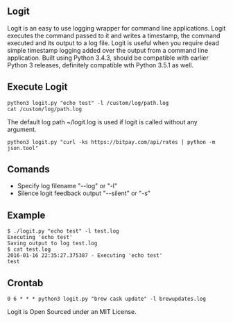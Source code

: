 Logit
-------

Logit is an easy to use logging wrapper for command line applications.  Logit executes the command passed to it and writes a timestamp, the command executed and its output to a log file.  Logit is useful when you require dead simple timestamp logging added over the output from a command line application. Built using Python 3.4.3, should be compatible with earlier Python 3 releases, definitely compatible wth Python 3.5.1 as well.

## Execute Logit

````shell
python3 logit.py "echo test" -l /custom/log/path.log
cat /custom/log/path.log
````

The default log path ~/logit.log is used if logit is called without any argument.

````shell
python3 logit.py "curl -ks https://bitpay.com/api/rates | python -m json.tool"
````

## Comands
+ Specify log filename "--log" or "-l"
+ Silence logit feedback output "--silent" or "-s"



## Example

````shell
$ ./logit.py "echo test" -l test.log
Executing 'echo test'
Saving output to log test.log
$ cat test.log
2016-01-16 22:35:27.375387 - Executing 'echo test'
test
````


## Crontab

````shell
0 6 * * * python3 logit.py "brew cask update" -l brewupdates.log

````


Logit is Open Sourced under an MIT License.